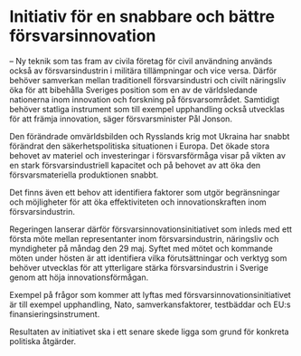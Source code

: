 # Initiativ för en snabbare och bättre försvarsinnovation

– Ny teknik som tas fram av civila företag för civil användning används också av försvarsindustrin i militära tillämpningar och vice versa. Därför behöver samverkan mellan traditionell försvarsindustri och civilt näringsliv öka för att bibehålla Sveriges position som en av de världsledande nationerna inom innovation och forskning på försvarsområdet. Samtidigt behöver statliga instrument som till exempel upphandling också utvecklas för att främja innovation, säger försvarsminister Pål Jonson.

Den förändrade omvärldsbilden och Rysslands krig mot Ukraina har snabbt förändrat den säkerhetspolitiska situationen i Europa. Det ökade stora behovet av materiel och investeringar i försvarsförmåga visar på vikten av en stark försvarsindustriell kapacitet och på behovet av att öka den försvarsmateriella produktionen snabbt.

Det finns även ett behov att identifiera faktorer som utgör begränsningar och möjligheter för att öka effektiviteten och innovationskraften inom försvarsindustrin.

Regeringen lanserar därför försvarsinnovationsinitiativet som inleds med ett första möte mellan representanter inom försvarsindustrin, näringsliv och myndigheter på måndag den 29 maj. Syftet med mötet och kommande möten under hösten är att identifiera vilka förutsättningar och verktyg som behöver utvecklas för att ytterligare stärka försvarsindustrin i Sverige genom att höja innovationsförmågan.

Exempel på frågor som kommer att lyftas med försvarsinnovationsinitiativet är till exempel upphandling, Nato, samverkansfaktorer, testbäddar och EU:s finansieringsinstrument.

Resultaten av initiativet ska i ett senare skede ligga som grund för konkreta politiska åtgärder.
